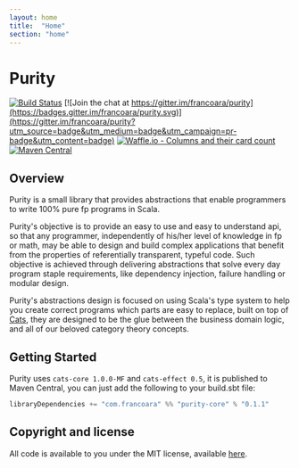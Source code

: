 ```yaml
---
layout: home
title:  "Home"
section: "home"
---
```


# Purity

[![Build Status](https://travis-ci.org/FrancoAra/purity.svg?branch=master)](https://travis-ci.org/FrancoAra/purity)
[![Join the chat at https://gitter.im/francoara/purity](https://badges.gitter.im/francoara/purity.svg)](https://gitter.im/francoara/purity?utm_source=badge&utm_medium=badge&utm_campaign=pr-badge&utm_content=badge)
[![Waffle.io - Columns and their card count](https://badge.waffle.io/FrancoAra/purity.svg?columns=backlog,in%20progress,review,done)](https://waffle.io/FrancoAra/purity)
[![Maven Central](https://img.shields.io/maven-central/v/com.francoara/purity-core_2.12.svg)](http://search.maven.org/#search|ga|1|com.francoara.purity)

## Overview

Purity is a small library that provides abstractions that enable programmers to write 100% pure fp programs in Scala.

Purity's objective is to provide an easy to use and easy to understand api, so that any programmer, independently of
his/her level of knowledge in fp or math, may be able to design and build complex applications that benefit from
the properties of referentially transparent, typeful code. Such objective is achieved through delivering abstractions
that solve every day program staple requirements, like dependency injection, failure handling or modular design.

Purity's abstractions design is focused on using Scala's type system to help you create correct programs which parts are easy
to replace, built on top of [Cats](https://typelevel.org/cats/), they are designed to be the glue between the business
domain logic, and all of our beloved category theory concepts.

## Getting Started

Purity uses `cats-core 1.0.0-MF` and `cats-effect 0.5`, it is published to Maven Central, you can just add the following to
your build.sbt file:

```scala
libraryDependencies += "com.francoara" %% "purity-core" % "0.1.1"
```

## Copyright and license

All code is available to you under the MIT license, available [here](https://opensource.org/licenses/mit-license.php).
